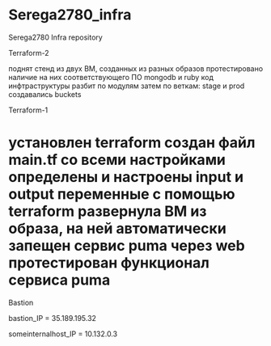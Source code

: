 # Serega2780_infra

Serega2780 Infra repository

Terraform-2

поднят стенд из двух ВМ, созданных из разных образов
протестировано наличие на них соответствующего ПО mongodb и ruby
код инфтраструктуры разбит по модулям
затем по веткам: stage и prod
создавались buckets


Terraform-1

установлен terraform
создан файл main.tf со всеми настройками
определены и настроены input и output переменные
с помощью terraform развернула ВМ из образа, на ней автоматически запещен сервис puma
через web протестирован функционал сервиса puma
=======

Bastion

bastion_IP = 35.189.195.32

someinternalhost_IP = 10.132.0.3

